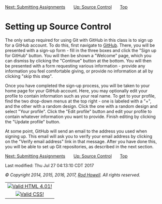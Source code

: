 <div class="NAVBAR">

[Next: Submitting
Assignments](/~rhowell/DataStructures/redirect/using-source-control)
      [Up: Source
Control](/~rhowell/DataStructures/redirect/version-control)      
[Top](/~rhowell/DataStructures/)

</div>

# Setting up Source Control

The only setup required for using Git with GitHub in this class is to
sign up for a GitHub account. To do this, first navigate to
[GitHub](http://github.com). There, you will be presented with a sign-up
form - fill in the three boxes and click the "Sign up for GitHub"
button. You will then be shown a "Welcome" page, which you can dismiss
by clicking the "Continue" button at the bottom. You will then be
presented with a form requesting various information - provide any
information you feel comfortable giving, or provide no information at
all by clicking "skip this step".

Once you have completed the sign-up process, you will be taken to your
home page for your GitHub account. Here, you may optionally edit your
profile to contain information such as your real name. To get to your
profile, find the two drop-down menus at the top right - one is labeled
with a "+", and the other with a random design. Click the one with a
random design and select "Your profile". Click the "Edit profile" button
and edit your profile to contain whatever information you want to
provide. Finish editing by clicking the "Update profile" button.

At some point, GitHub will send an email to the address you used when
signing up. This email will ask you to verify your email address by
clicking on the "Verify email address" link in that message. After you
have done this, you will be able to set up Git repositories, as
described in the next section.

<div class="NAVBAR">

[Next: Submitting
Assignments](/~rhowell/DataStructures/redirect/using-source-control)
      [Up: Source
Control](/~rhowell/DataStructures/redirect/version-control)      
[Top](/~rhowell/DataStructures/)

</div>

<span class="small">Last modified: Thu Jul 27 04:13:10 CDT 2017</span>

<span class="small">*© Copyright 2014, 2015, 2016, 2017, [Rod
Howell](/~rhowell/). All rights reserved.*</span>

|                                                                                            |
| :----------------------------------------------------------------------------------------: |
| [![Valid HTML 4.01\!](/~rhowell/valid-html401.gif)](http://validator.w3.org/check/referer) |
|   [![Valid CSS\!](/~howell/vcss.gif)](http://jigsaw.w3.org/css-validator/check/referer)    |
